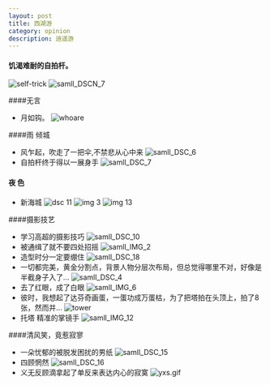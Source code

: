 ```yaml
---
layout: post
title: 西湖游
category: opinion
description: 逍遥游
---
```



#### 饥渴难耐的自拍杆。
![self-trick](/images/xihu/self-trick.gif)
![samll_DSCN_7](/images/xihu/samll_DSCN_7.JPG)

####无言
* 月如钩。
![whoare](/images/xihu/whoare.gif)

####雨 倾城
* 风乍起，吹走了一把伞,不禁悲从心中来
![samll_DSC_6](/images/xihu/samll_DSC_6.JPG)
* 自拍杆终于得以一展身手
![samll_DSC_7](/images/xihu/samll_DSC_7.JPG)

#### 夜 色
* 新海城
![dsc 11](/images/xihu/samll_DSC_11.JPG)
![img 3](/images/xihu/samll_IMG_3.jpg)
![img 13](/images/xihu/samll_IMG_13.jpg)


####摄影技艺
* 学习高超的摄影技巧
![samll_DSC_10](/images/xihu/samll_DSC_10.JPG)
* 被通缉了就不要四处招摇
![samll_IMG_2](/images/xihu/samll_IMG_2.jpg)
* 造型时分一定要绷住
![samll_DSC_18](/images/xihu/samll_DSC_18.JPG)
* 一切都完美，黄金分割点，背景人物分层次布局，但总觉得哪里不对，好像是半截身子入了...
![samll_DSC_4](/images/xihu/samll_DSC_4.JPG)
* 去了红眼，成了白眼
![samll_IMG_6](/images/xihu/samll_IMG_6.jpg)
* 彼时，我想起了达芬奇画蛋，一蛋功成万蛋枯，为了把塔拍在头顶上，拍了8张，然而并...
![tower](/images/xihu/tower.gif)
* 托塔 精准的掌镜手
![samll_IMG_12](/images/xihu/samll_IMG_12.jpg)


####清风笑，竟惹寂寥
* 一朵忧郁的被脱发困扰的男纸
![samll_DSC_15](/images/xihu/samll_DSC_15.JPG)
* 四顾惘然
![samll_DSC_16](/images/xihu/samll_DSC_16.JPG)
* 义无反顾滴拿起了单反来表达内心的寂寞
![yxs.gif](/images/xihu/yxs.gif)
